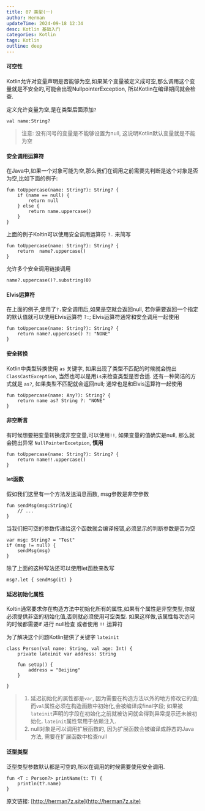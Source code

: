 ```yaml
---
title: 07 类型(一)
author: Herman
updateTime: 2024-09-18 12:34
desc: Kotlin 基础入门
categories: Kotlin
tags: Kotlin
outline: deep
---
```




#### 可空性

Kotlin允许对变量声明是否能够为空,如果某个变量被定义成可空,那么调用这个变量就是不安全的,可能会出现NullpointerException, 所以Kotlin在编译期间就会检查.

定义允许变量为空,是在类型后面添加`?`

```
val name:String?
```

> 注意: 没有问号的变量是不能够设置为null, 这说明Kotlin默认变量就是不能为空


#### 安全调用运算符

在Java中,如果一个对象可能为空,那么我们在调用之前需要先判断是这个对象是否为空,比如下面的例子:

```
fun toUppercase(name: String?): String? {
    if (name == null) {
        return null
    } else {
        return name.uppercase()
    }
}
```

上面的例子Koltin可以使用安全调用运算符 `?.` 来简写

```
fun toUppercase(name: String?): String? {
    return  name?.uppercase()
}
```

允许多个安全调用链接调用

```
name?.uppercase()?.substring(0)
```


#### Elvis运算符
在上面的例子,使用了`?.`安全调用后,如果是空就会返回null, 若你需要返回一个指定的默认值就可以使用Elvis运算符 `?:`; Elvis运算符通常和安全调用一起使用

```
fun toUppercase(name: String?): String? {
    return name?.uppercase() ?: "NONE"
}
```


#### 安全转换

Kotlin中类型转换使用 `as` 关键字, 如果出现了类型不匹配的时候就会抛出`ClassCastException`, 当然也可以是用`is`来检查类型是否合适. 还有一种简洁的方式就是 `as?`, 如果类型不匹配就会返回null; 通常也是和Elvis运算符一起使用

```
fun toUppercase(name: Any?): String? {
    return name as? String ?: "NONE"
}
```

#### 非空断言

有时候想要把变量转换成非空变量,可以使用`!!`, 如果变量的值确实是null, 那么就会抛出异常 `NullPointerExcetpion`, **慎用**

```
fun toUppercase(name: String?): String? {
    return name!!.uppercase()
}
```


#### let函数
假如我们这里有一个方法发送消息函数, msg参数是非空参数

```
fun sendMsg(msg:String){
    // ...
}
```

当我们把可空的参数传递给这个函数就会编译报错,必须显示的判断参数是否为空

```
var msg: String? = "Test"
if (msg != null) {
    sendMsg(msg)
}
```

除了上面的这种写法还可以使用let函数来改写

```
msg?.let { sendMsg(it) }
```


#### 延迟初始化属性

Koltin通常要求你在构造方法中初始化所有的属性,如果有个属性是非空类型,你就必须提供非空的初始化值,否则就必须使用可空类型. 如果这样做,该属性每次访问的时候都需要if 进行 null检查 或者使用 `!!` 运算符

为了解决这个问题Kotlin提供了关键字 `lateinit`

```
class Person(val name: String, val age: Int) {
    private lateinit var address: String

    fun setUp() {
        address = "Beijing"
    }

}
```

> 1. 延迟初始化的属性都是`var`, 因为需要在构造方法以外的地方修改它的值; 而`val`属性必须在构造函数中初始化,会被编译成final字段; 如果被`lateinit`声明的字段在初始化之前就被访问就会得到异常提示还未被初始化. `lateinit`属性常用于依赖注入.
> 2. null对象是可以调用扩展函数的, 因为扩展函数会被编译成静态的Java方法, 需要在扩展函数中检查null


#### 泛型类型
泛型类型参数默认都是可空的,所以在调用的时候需要使用安全调用.

```
fun <T : Person?> printName(t: T) {
    println(t?.name)
}
```

原文链接: [http://herman7z.site](http://herman7z.site)
